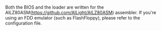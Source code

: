 Both the BIOS and the loader are written for the AILZ80ASM(https://github.com/AILight/AILZ80ASM) assembler.
If you're using an FDD emulator (such as FlashFloppy), please refer to the configuration file.
